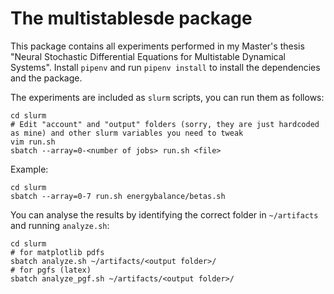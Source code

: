 # The multistablesde package

This package contains all experiments performed in my Master's thesis "Neural Stochastic Differential Equations for Multistable Dynamical Systems". Install `pipenv` and run `pipenv install` to install the dependencies and the package.

The experiments are included as `slurm` scripts, you can run them as follows:

    cd slurm
    # Edit "account" and "output" folders (sorry, they are just hardcoded as mine) and other slurm variables you need to tweak
    vim run.sh
    sbatch --array=0-<number of jobs> run.sh <file>

Example:

    cd slurm
    sbatch --array=0-7 run.sh energybalance/betas.sh

You can analyse the results by identifying the correct folder in `~/artifacts` and running `analyze.sh`:

    cd slurm
    # for matplotlib pdfs
    sbatch analyze.sh ~/artifacts/<output folder>/
    # for pgfs (latex)
    sbatch analyze_pgf.sh ~/artifacts/<output folder>/
